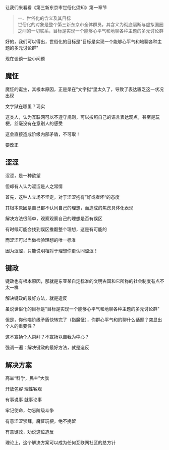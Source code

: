 让我们来看看《第三新东京市世俗化须知》第一章节

>一、世俗化的含义及其目标<br>
世俗化的对象是整个第三新东京市全体群员，其含义为彻底隔断与虚拟国圈之间的一切联系，目标是实现一个能够心平气和地聊各种主题的多元讨论群

好的，我们可以得出，世俗化的目标是"目标是实现一个能够心平气和地聊各种主题的多元讨论群"

现在谈谈一些小问题

## 魔怔

魔怔的诞生，其根本原因，正是呆在”文字狱“里太久了，导致了表达匮乏这一状况出现

文字狱在哪里？现实

这类人，认为互联网可以不遵守规则，可以按照自己的语言表达观点，甚至是玩梗，丝毫没有在意别人的感受

这会直接造成阶级内部矛盾，不可取！

要改正

## 涩涩

涩涩，是一种欲望

但却有人认为涩涩是人之常情

首先，这种人立场不坚定，对于涩涩抱有”好或者坏“的态度

其根本原因是自己都不认同自己的理想，而造成的焦虑具体化表现

解决方法很简单，观察观察自己的理想是否有误区

有时候可能会找到误区推翻整个理想，这是有可能的

而涩涩可以当做检验理想的唯一标准

因为涩涩，只能说明相对于理想你更认同涩涩！

## 键政

键政也有根本原因，那就是东亚某自定标准的文明古国和它所称的社会制度有点不太一样

解决键政的最好方法，就是造反

虽说世俗化的目标是"目标是实现一个能够心平气和地聊各种主题的多元讨论群"

但是，你他喵阶级矛盾快转完了（指魔怔），你群心平气和的聊什么话题？突显出个人的重要性？

这不宣扬个人崇拜？不宣扬以自我为中心？

强调一遍：解决键政的最好方法，就是造反

## 解决方案

高举“科学，民主”大旗

开放包容 理性客观

有事说事 就事论事

牢记使命，勿忘阶级斗争

有意涩涩崇拜，魔怔玩梗，绝不挽留

有意键政，劝说这位造反

理论上，这个解决方案可以成为任何互联网社区的总方针